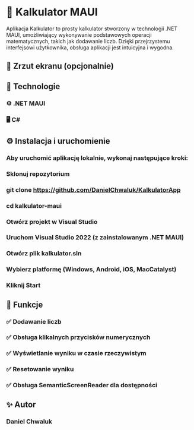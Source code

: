 # 🎯 Kalkulator MAUI

Aplikacja Kalkulator to prosty kalkulator stworzony w technologii .NET MAUI, umożliwiający wykonywanie podstawowych operacji matematycznych, takich jak dodawanie liczb.
Dzięki przejrzystemu interfejsowi użytkownika, obsługa aplikacji jest intuicyjna i wygodna.

## 📸 Zrzut ekranu (opcjonalnie)

## 🔧 Technologie
### ⚙️ .NET MAUI
### 🖥️ C#

## ⚙️ Instalacja i uruchomienie
### Aby uruchomić aplikację lokalnie, wykonaj następujące kroki:
### Sklonuj repozytorium
### git clone https://github.com/DanielChwaluk/KalkulatorApp
### cd kalkulator-maui
### Otwórz projekt w Visual Studio
### Uruchom Visual Studio 2022 (z zainstalowanym .NET MAUI)
### Otwórz plik kalkulator.sln
### Wybierz platformę (Windows, Android, iOS, MacCatalyst)
### Kliknij Start

## 📌 Funkcje

### ✅ Dodawanie liczb
### ✅ Obsługa klikalnych przycisków numerycznych
### ✅ Wyświetlanie wyniku w czasie rzeczywistym
### ✅ Resetowanie wyniku
### ✅ Obsługa SemanticScreenReader dla dostępności

## ✨ Autor
### Daniel Chwaluk
